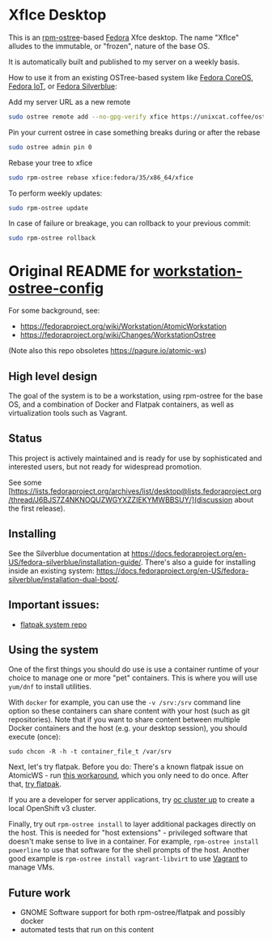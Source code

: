 # XfIce Desktop

This is an [rpm-ostree](https://coreos.github.io/rpm-ostree/)-based [Fedora](https://getfedora.org) Xfce desktop. The name "XfIce" alludes to the immutable, or "frozen", nature of the base OS.

It is automatically built and published to my server on a weekly basis.

How to use it from an existing OSTree-based system like [Fedora CoreOS](https://getfedora.org/coreos), [Fedora IoT](https://getfedora.org/en/iot/), or [Fedora Silverblue](https://silverblue.fedoraproject.org/):

Add my server URL as a new remote
```bash
sudo ostree remote add --no-gpg-verify xfice https://unixcat.coffee/ostree/xfice-desktop/
```

Pin your current ostree in case something breaks during or after the rebase
```bash
sudo ostree admin pin 0
```

Rebase your tree to xfice
```bash
sudo rpm-ostree rebase xfice:fedora/35/x86_64/xfice
```

To perform weekly updates:
```bash
sudo rpm-ostree update
```

In case of failure or breakage, you can rollback to your previous commit:
```bash
sudo rpm-ostree rollback
```

# Original README for [workstation-ostree-config](https://pagure.io/workstation-ostree-config)

For some background, see:

 - https://fedoraproject.org/wiki/Workstation/AtomicWorkstation
 - https://fedoraproject.org/wiki/Changes/WorkstationOstree
 
(Note also this repo obsoletes https://pagure.io/atomic-ws)

High level design
-----------------

The goal of the system is to be a workstation, using
rpm-ostree for the base OS, and a combination of
Docker and Flatpak containers, as well as virtualization
tools such as Vagrant.

Status
------

This project is actively maintained and is ready for use
by sophisticated and interested users, but not ready
for widespread promotion.

See some [https://lists.fedoraproject.org/archives/list/desktop@lists.fedoraproject.org/thread/J6BJS7Z4NKNOQUZWGYXZZIEKYMWBBSUY/](discussion about the first release).

Installing
------------

See the Silverblue documentation at
https://docs.fedoraproject.org/en-US/fedora-silverblue/installation-guide/.
There's also a guide for installing inside an existing system:
https://docs.fedoraproject.org/en-US/fedora-silverblue/installation-dual-boot/.

Important issues:
-----------------------

 - [flatpak system repo](https://github.com/flatpak/flatpak/issues/113#issuecomment-247022006)

Using the system
--------------------

One of the first things you should do use is use a container runtime of your
choice to manage one or more "pet" containers.  This is where you will use
`yum/dnf` to install utilities.

With `docker` for example, you can use the `-v /srv:/srv` command line option so
these containers can share content with your host (such as git repositories).
Note that if you want to share content between multiple Docker containers and
the host (e.g. your desktop session), you should execute (once):

```
sudo chcon -R -h -t container_file_t /var/srv
```

Next, let's try flatpak. Before you do: There's a known flatpak issue on
AtomicWS - run [this workaround](https://github.com/flatpak/flatpak/issues/113#issuecomment-247022006),
which you only need to do once. After that, [try flatpak](http://flatpak.org/apps.html).

If you are a developer for server applications,
try [oc cluster up](https://github.com/openshift/origin/blob/master/docs/cluster_up_down.md) to
create a local OpenShift v3 cluster.

Finally, try out `rpm-ostree install` to layer additional packages directly on
the host. This is needed for "host extensions" - privileged software that
doesn't make sense to live in a container. For example, `rpm-ostree install
powerline` to use that software for the shell prompts of the host.  Another
good example is `rpm-ostree install vagrant-libvirt` to use [Vagrant](https://www.vagrantup.com/)
to manage VMs.

Future work
-----------

 - GNOME Software support for both rpm-ostree/flatpak and possibly docker
 - automated tests that run on this content
